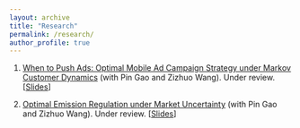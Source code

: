 ```yaml
---
layout: archive
title: "Research"
permalink: /research/
author_profile: true
---
```


1. [When to Push Ads: Optimal Mobile Ad Campaign Strategy under Markov Customer Dynamics](https://ssrn.com/abstract=4477931) (with Pin Gao and Zizhuo Wang). Under review. \[[Slides](../files/20230730_ad_push_policy_slides.pdf)\]

2. [Optimal Emission Regulation under Market Uncertainty](https://ssrn.com/abstract=3973545) (with Pin Gao and Zizhuo Wang). Under review. \[[Slides](../files/price_vs_quantity.pdf)\]
